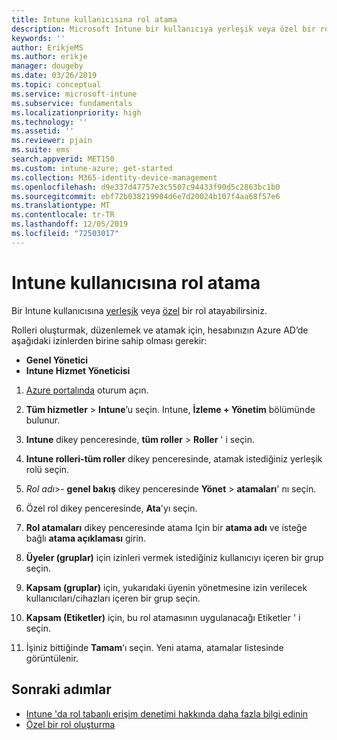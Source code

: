 ```yaml
---
title: Intune kullanıcısına rol atama
description: Microsoft Intune bir kullanıcıya yerleşik veya özel bir rol atamayı öğrenin.
keywords: ''
author: ErikjeMS
ms.author: erikje
manager: dougeby
ms.date: 03/26/2019
ms.topic: conceptual
ms.service: microsoft-intune
ms.subservice: fundamentals
ms.localizationpriority: high
ms.technology: ''
ms.assetid: ''
ms.reviewer: pjain
ms.suite: ems
search.appverid: MET150
ms.custom: intune-azure; get-started
ms.collection: M365-identity-device-management
ms.openlocfilehash: d9e337d47757e3c5507c94433f90d5c2863bc1b0
ms.sourcegitcommit: ebf72b038219904d6e7d20024b107f4aa68f57e6
ms.translationtype: MT
ms.contentlocale: tr-TR
ms.lasthandoff: 12/05/2019
ms.locfileid: "72503017"
---
```

# <a name="assign-a-role-to-an-intune-user"></a>Intune kullanıcısına rol atama

Bir Intune kullanıcısına [yerleşik](role-based-access-control.md#built-in-roles) veya [özel](create-custom-role.md) bir rol atayabilirsiniz.

Rolleri oluşturmak, düzenlemek ve atamak için, hesabınızın Azure AD’de aşağıdaki izinlerden birine sahip olması gerekir:
- **Genel Yönetici**
- **Intune Hizmet Yöneticisi**

1. [Azure portalında](https://portal.azure.com) oturum açın.

2. **Tüm hizmetler** > **Intune**’u seçin. Intune, **İzleme + Yönetim** bölümünde bulunur.

3. **Intune** dikey penceresinde, **tüm roller** > **Roller** ' i seçin.

4. **Intune rolleri-tüm roller** dikey penceresinde, atamak istediğiniz yerleşik rolü seçin.

5. *Rol adı*>- **genel bakış** dikey penceresinde **Yönet** > **atamaları**' nı seçin.

6. Özel rol dikey penceresinde, **Ata**'yı seçin.

7. **Rol atamaları** dikey penceresinde atama Için bir **atama adı** ve isteğe bağlı **atama açıklaması** girin.

8. **Üyeler (gruplar)** için izinleri vermek istediğiniz kullanıcıyı içeren bir grup seçin.

9. **Kapsam (gruplar)** için, yukarıdaki üyenin yönetmesine izin verilecek kullanıcıları/cihazları içeren bir grup seçin.

10. **Kapsam (Etiketler)** için, bu rol atamasının uygulanacağı Etiketler ' i seçin.

11. İşiniz bittiğinde **Tamam**’ı seçin. Yeni atama, atamalar listesinde görüntülenir.


## <a name="next-steps"></a>Sonraki adımlar
- [Intune 'da rol tabanlı erişim denetimi hakkında daha fazla bilgi edinin](role-based-access-control.md)
- [Özel bir rol oluşturma](create-custom-role.md)
